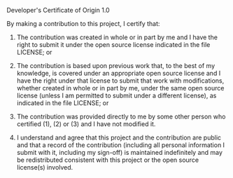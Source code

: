 Developer's Certificate of Origin 1.0

By making a contribution to this project, I certify that:

1. The contribution was created in whole or in part by me and I
   have the right to submit it under the open source license
   indicated in the file LICENSE; or

2. The contribution is based upon previous work that, to the best
   of my knowledge, is covered under an appropriate open source
   license and I have the right under that license to submit that
   work with modifications, whether created in whole or in part
   by me, under the same open source license (unless I am
   permitted to submit under a different license), as indicated
   in the file LICENSE; or

3. The contribution was provided directly to me by some other
   person who certified (1), (2) or (3) and I have not modified
   it.

4. I understand and agree that this project and the contribution
   are public and that a record of the contribution (including all
   personal information I submit with it, including my sign-off) is
   maintained indefinitely and may be redistributed consistent with
   this project or the open source license(s) involved.
